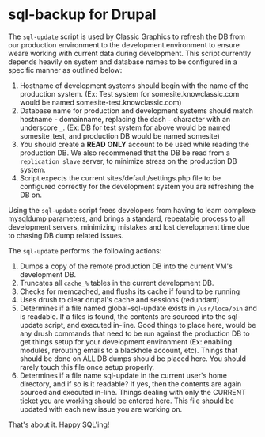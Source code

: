 sql-backup for Drupal
======================

The `sql-update` script is used by Classic Graphics to refresh the DB from our production environment to the development environment to ensure weare working with current data during development.  This script currently depends heavily on system and database names to be configured in a specific manner as outlined below:
  1. Hostname of development systems should begin with the name of the production system. (Ex: Test system for somesite.knowclassic.com would be named somesite-test.knowclassic.com)
  2. Database name for production and development systems should match hostname - domainname, replacing the dash `-` character with an underscore `_`. (Ex: DB for test system for above would be named somesite_test, and production DB would be named somesite)
  3. You should create a **READ ONLY** account to be used while reading the production DB.  We also recommened that the DB be read from a `replication slave` server, to minimize stress on the production DB system.
  4. Script expects the current sites/default/settings.php file to be configured correctly for the development system you are refreshing the DB on.

Using the `sql-update` script frees developers from having to learn complexe mysqldump parameters, and brings a standard, repeatable process to all development servers, minimizing mistakes and lost development time due to chasing DB dump related issues.

The `sql-update` performs the following actions:
  1. Dumps a copy of the remote production DB into the current VM's development DB.
  2. Truncates all `cache_%` tables in the current development DB.
  3. Checks for memcached, and flushs its cache if found to be running
  4. Uses drush to clear drupal's cache and sessions (redundant)
  5. Determines if a file named global-sql-update exists in `/usr/loca/bin` and is readable.  If a files is found, the contents are sourced into the sql-update script, and executed in-line.  Good things to place here, would be any drush commands that need to be run against the production DB to get things setup for your development environment (Ex: enabling modules, rerouting emails to a blackhole account, etc).  Things that should be done on ALL DB dumps should be placed here.  You should rarely touch this file once setup properly.
  6. Determines if a file name sql-update in the current user's home directory, and if so is it readable?  If yes, then the contents are again sourced and executed in-line.  Things dealing with only the CURRENT ticket you are working should be entered here.  This file should be updated with each new issue you are working on.

That's about it.  Happy SQL'ing!